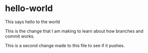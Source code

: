 # hello-world
This says hello to the world

This is the change that I am making to learn about how branches and commit works. 

This is a second change made to this file to see if it pushes.
